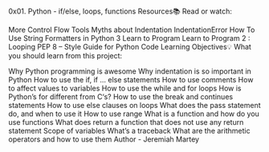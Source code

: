0x01. Python - if/else, loops, functions
Resources📚
Read or watch:

More Control Flow Tools
Myths about Indentation
IndentationError
How To Use String Formatters in Python 3
Learn to Program
Learn to Program 2 : Looping
PEP 8 – Style Guide for Python Code
Learning Objectives💡
What you should learn from this project:

Why Python programming is awesome
Why indentation is so important in Python
How to use the if, if ... else statements
How to use comments
How to affect values to variables
How to use the while and for loops
How is Python’s for different from C‘s?
How to use the break and continues statements
How to use else clauses on loops
What does the pass statement do, and when to use it
How to use range
What is a function and how do you use functions
What does return a function that does not use any return statement
Scope of variables
What’s a traceback
What are the arithmetic operators and how to use them 
Author - Jeremiah Martey
